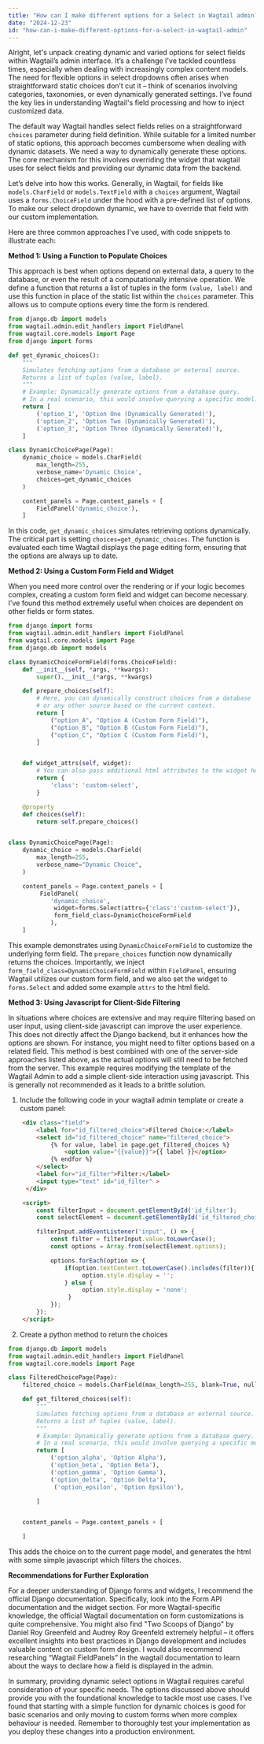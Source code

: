 ```yaml
---
title: "How can I make different options for a Select in Wagtail admin?"
date: "2024-12-23"
id: "how-can-i-make-different-options-for-a-select-in-wagtail-admin"
---
```


Alright, let's unpack creating dynamic and varied options for select fields within Wagtail’s admin interface. It’s a challenge I've tackled countless times, especially when dealing with increasingly complex content models. The need for flexible options in select dropdowns often arises when straightforward static choices don’t cut it – think of scenarios involving categories, taxonomies, or even dynamically generated settings. I’ve found the key lies in understanding Wagtail's field processing and how to inject customized data.

The default way Wagtail handles select fields relies on a straightforward `choices` parameter during field definition. While suitable for a limited number of static options, this approach becomes cumbersome when dealing with dynamic datasets. We need a way to dynamically generate these options. The core mechanism for this involves overriding the widget that wagtail uses for select fields and providing our dynamic data from the backend.

Let’s delve into how this works. Generally, in Wagtail, for fields like `models.CharField` or `models.TextField` with a `choices` argument, Wagtail uses a `forms.ChoiceField` under the hood with a pre-defined list of options. To make our select dropdown dynamic, we have to override that field with our custom implementation.

Here are three common approaches I've used, with code snippets to illustrate each:

**Method 1: Using a Function to Populate Choices**

This approach is best when options depend on external data, a query to the database, or even the result of a computationally intensive operation. We define a function that returns a list of tuples in the form `(value, label)` and use this function in place of the static list within the `choices` parameter. This allows us to compute options every time the form is rendered.

```python
from django.db import models
from wagtail.admin.edit_handlers import FieldPanel
from wagtail.core.models import Page
from django import forms

def get_dynamic_choices():
    """
    Simulates fetching options from a database or external source.
    Returns a list of tuples (value, label).
    """
    # Example: Dynamically generate options from a database query.
    # In a real scenario, this would involve querying a specific model.
    return [
        ('option_1', 'Option One (Dynamically Generated)'),
        ('option_2', 'Option Two (Dynamically Generated)'),
        ('option_3', 'Option Three (Dynamically Generated)'),
    ]

class DynamicChoicePage(Page):
    dynamic_choice = models.CharField(
        max_length=255,
        verbose_name='Dynamic Choice',
        choices=get_dynamic_choices
    )

    content_panels = Page.content_panels + [
        FieldPanel('dynamic_choice'),
    ]
```

In this code, `get_dynamic_choices` simulates retrieving options dynamically. The critical part is setting `choices=get_dynamic_choices`. The function is evaluated each time Wagtail displays the page editing form, ensuring that the options are always up to date.

**Method 2: Using a Custom Form Field and Widget**

When you need more control over the rendering or if your logic becomes complex, creating a custom form field and widget can become necessary. I've found this method extremely useful when choices are dependent on other fields or form states.

```python
from django import forms
from wagtail.admin.edit_handlers import FieldPanel
from wagtail.core.models import Page
from django.db import models

class DynamicChoiceFormField(forms.ChoiceField):
    def __init__(self, *args, **kwargs):
        super().__init__(*args, **kwargs)

    def prepare_choices(self):
        # Here, you can dynamically construct choices from a database
        # or any other source based on the current context.
        return [
            ("option_A", "Option A (Custom Form Field)"),
            ("option_B", "Option B (Custom Form Field)"),
            ("option_C", "Option C (Custom Form Field)"),
        ]


    def widget_attrs(self, widget):
        # You can also pass additional html attributes to the widget here.
        return {
            'class': 'custom-select',
        }

    @property
    def choices(self):
        return self.prepare_choices()


class DynamicChoicePage(Page):
    dynamic_choice = models.CharField(
        max_length=255,
        verbose_name="Dynamic Choice",
    )

    content_panels = Page.content_panels + [
         FieldPanel(
            'dynamic_choice',
             widget=forms.Select(attrs={'class':'custom-select'}),
             form_field_class=DynamicChoiceFormField
            ),
    ]

```
This example demonstrates using `DynamicChoiceFormField` to customize the underlying form field. The `prepare_choices` function now dynamically returns the choices. Importantly, we inject `form_field_class=DynamicChoiceFormField` within `FieldPanel`, ensuring Wagtail utilizes our custom form field, and we also set the widget to `forms.Select` and added some example `attrs` to the html field.

**Method 3: Using Javascript for Client-Side Filtering**

In situations where choices are extensive and may require filtering based on user input, using client-side javascript can improve the user experience. This does not directly affect the Django backend, but it enhances how the options are shown. For instance, you might need to filter options based on a related field. This method is best combined with one of the server-side approaches listed above, as the actual options will still need to be fetched from the server.
This example requires modifying the template of the Wagtail Admin to add a simple client-side interaction using javascript. This is generally not recommended as it leads to a brittle solution.

1. Include the following code in your wagtail admin template or create a custom panel:
```html
    <div class="field">
        <label for="id_filtered_choice">Filtered Choice:</label>
        <select id="id_filtered_choice" name="filtered_choice">
            {% for value, label in page.get_filtered_choices %}
                <option value="{{value}}">{{ label }}</option>
            {% endfor %}
        </select>
        <label for="id_filter">Filter:</label>
        <input type="text" id="id_filter" >
     </div>

    <script>
        const filterInput = document.getElementById('id_filter');
        const selectElement = document.getElementById('id_filtered_choice');

        filterInput.addEventListener('input', () => {
            const filter = filterInput.value.toLowerCase();
            const options = Array.from(selectElement.options);

            options.forEach(option => {
                if(option.textContent.toLowerCase().includes(filter)){
                     option.style.display = '';
                } else {
                     option.style.display = 'none';
                 }
            });
        });
    </script>
```

2. Create a python method to return the choices
```python
from django.db import models
from wagtail.admin.edit_handlers import FieldPanel
from wagtail.core.models import Page

class FilteredChoicePage(Page):
    filtered_choice = models.CharField(max_length=255, blank=True, null=True)

    def get_filtered_choices(self):
        """
        Simulates fetching options from a database or external source.
        Returns a list of tuples (value, label).
        """
        # Example: Dynamically generate options from a database query.
        # In a real scenario, this would involve querying a specific model.
        return [
            ('option_alpha', 'Option Alpha'),
            ('option_beta', 'Option Beta'),
            ('option_gamma', 'Option Gamma'),
            ('option_delta', 'Option Delta'),
             ('option_epsilon', 'Option Epsilon'),

        ]


    content_panels = Page.content_panels + [

    ]
```
This adds the choice on to the current page model, and generates the html with some simple javascript which filters the choices.

**Recommendations for Further Exploration**

For a deeper understanding of Django forms and widgets, I recommend the official Django documentation. Specifically, look into the Form API documentation and the widget section. For more Wagtail-specific knowledge, the official Wagtail documentation on form customizations is quite comprehensive. You might also find "Two Scoops of Django" by Daniel Roy Greenfeld and Audrey Roy Greenfeld extremely helpful – it offers excellent insights into best practices in Django development and includes valuable content on custom form design. I would also recommend researching “Wagtail FieldPanels” in the wagtail documentation to learn about the ways to declare how a field is displayed in the admin.

In summary, providing dynamic select options in Wagtail requires careful consideration of your specific needs. The options discussed above should provide you with the foundational knowledge to tackle most use cases. I've found that starting with a simple function for dynamic choices is good for basic scenarios and only moving to custom forms when more complex behaviour is needed. Remember to thoroughly test your implementation as you deploy these changes into a production environment.
